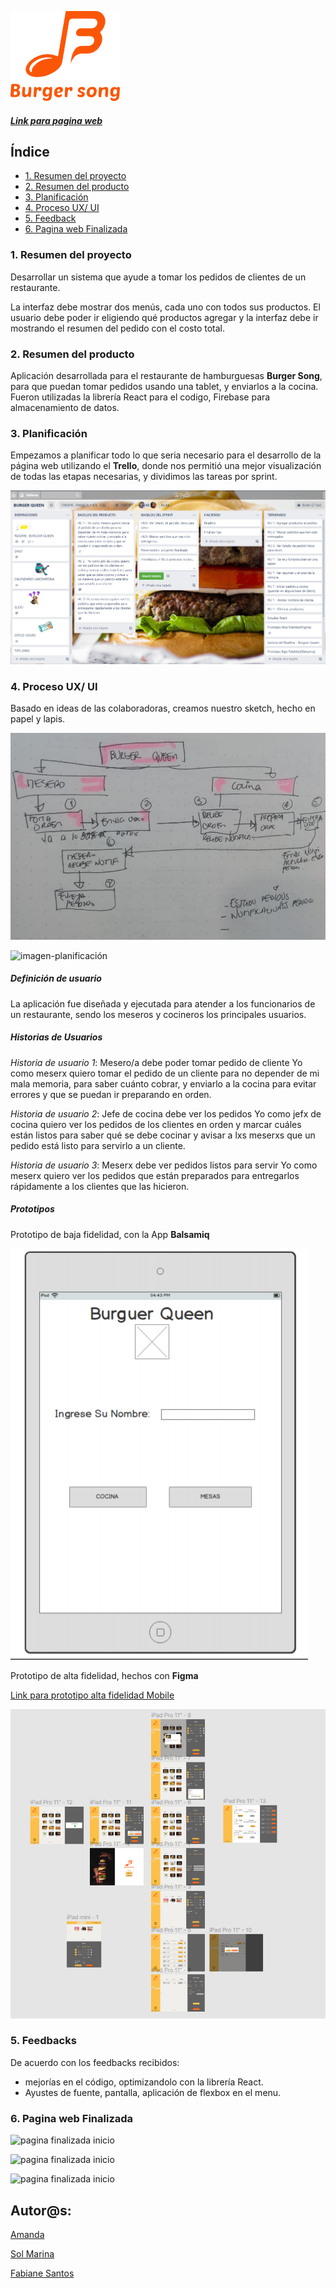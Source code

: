  
  ![Logo](./src/img/logo-readme.png)
 



##### [Link para pagina web ]()




## **Índice**

* [1. Resumen del proyecto](#1-resumen-del-proyecto)
* [2. Resumen del producto](#2-resumen-del-producto)
* [3. Planificación](#3-planificacion)
* [4. Proceso UX/ UI](#4-proceso-de-ux)
* [5. Feedback](#5-feedback)
* [6. Pagina web Finalizada](#7-checklist)

### **1. Resumen del proyecto**

Desarrollar un sistema que ayude a tomar los pedidos de clientes de un restaurante.

La interfaz debe mostrar dos menús, cada uno con todos sus productos. El usuario debe poder ir eligiendo qué productos agregar y la interfaz debe ir mostrando el resumen del pedido con el costo total.

### **2. Resumen del producto**

Aplicación desarrollada para el  restaurante de hamburguesas **Burger Song**, para que puedan tomar pedidos usando una tablet, y enviarlos a la cocina. Fueron utilizadas la librería React para el codigo, Firebase para almacenamiento de datos.

### **3. Planificación**

Empezamos a planificar todo lo que seria necesario para el desarrollo de la página web utilizando el **Trello**, donde nos permitió una mejor visualización de todas las etapas necesarias, y dividimos las tareas por sprint.

![imagen-Trello](./src/img/trello.png)

### **4. Proceso UX/ UI**

 Basado en ideas de las colaboradoras, creamos nuestro sketch, hecho en papel y lapis.

![imagen-sketch](./src/img/diagrama-de-flujo.jpeg)

![imagen-planificación]()


 ##### Definición de usuario


 La aplicación fue diseñada y ejecutada para atender a los funcionarios de un restaurante, sendo los meseros y cocineros los principales usuarios.



##### Historias de Usuarios

*Historia de usuario 1*: Mesero/a debe poder tomar pedido de cliente
Yo como meserx quiero tomar el pedido de un cliente para no depender de mi mala memoria, para saber cuánto cobrar, y enviarlo a la cocina para evitar errores y que se puedan ir preparando en orden.

*Historia de usuario 2*: Jefe de cocina debe ver los pedidos
Yo como jefx de cocina quiero ver los pedidos de los clientes en orden y marcar cuáles están listos para saber qué se debe cocinar y avisar a lxs meserxs que un pedido está listo para servirlo a un cliente.

*Historia de usuario 3*: Meserx debe ver pedidos listos para servir
Yo como meserx quiero ver los pedidos que están preparados para entregarlos rápidamente a los clientes que las hicieron.



##### Prototipos

Prototipo de baja fidelidad, con la App **Balsamiq**

![prototipo-Balsamiq](./src/img/balsamiq.png)

Prototipo de alta fidelidad, hechos con **Figma** 

[Link para prototipo alta fidelidad Mobile](https://www.figma.com/proto/EvUQiKTl7JCNLXxnneZJA6/Burger-Queen?node-id=123%3A2259&scaling=min-zoom) 

![prototipo](./src/img/figma-alta-fidelidad.png)




### **5. Feedbacks**  

De acuerdo con los feedbacks recibidos:

-  mejorías en el código, optimizandolo con la librería React.
- Ayustes de fuente, pantalla, aplicación de flexbox en el menu.



### **6. Pagina web Finalizada**

![pagina finalizada inicio]()


![pagina finalizada inicio]()


![pagina finalizada inicio]()





## Autor@s:

  
  [Amanda](https://github.com/adbarquitectura?tab=repositories)


  [Sol Marina](https://github.com/SolMarina?tab=repositories)



  [Fabiane Santos](https://github.com/FabianeSantos?tab=repositories)